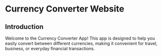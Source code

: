 # Currency Converter Website

## Introduction

Welcome to the Currency Converter App! This app is designed to help you easily convert between different currencies, making it convenient for travel, business, or everyday financial transactions.
